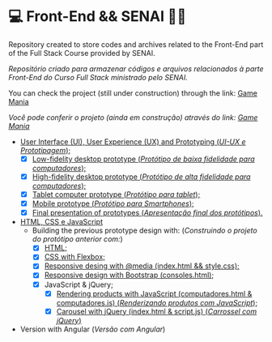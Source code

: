# :computer: Front-End && SENAI :woman_student:



Repository created to store codes and archives related to the Front-End part of the Full Stack Course provided by SENAI.

_Repositório criado para armazenar códigos e arquivos relacionados à parte Front-End do Curso Full Stack ministrado pelo SENAI._

You can check the project (still under construction) through the link: [Game Mania](https://joelmaregina.github.io/game-mania/index.html)

_Você pode conferir o projeto (ainda em construção) através do link:  [Game Mania](https://joelmaregina.github.io/game-mania/index.html)_

- [User Interface (UI), User Experience (UX) and Prototyping (_UI-UX e Prototipagem_);](https://github.com/joelmaregina/Senai-FrontEnd/tree/master/UI-UX-And-Prototyping(SA1))
  - [x] [Low-fidelity desktop prototype (_Protótipo de baixa fidelidade para computadores_);](https://github.com/joelmaregina/Senai-FrontEnd/blob/master/UI-UX-And-Prototyping(SA1)/Prototypes/LowFidelityPrototype.png)
  - [x] [High-fidelity desktop prototype (_Protótipo de alta fidelidade para computadores_);](https://github.com/joelmaregina/Senai-FrontEnd/blob/master/UI-UX-And-Prototyping(SA1)/Prototypes/HighFidelityDesktop.png)
  - [x] [Tablet computer prototype (_Protótipo para tablet_);](https://github.com/joelmaregina/Senai-FrontEnd/blob/master/UI-UX-And-Prototyping(SA1)/Prototypes/TabletComputerPrototype.png)
  - [x] [Mobile prototype (_Protótipo para Smartphones_);](https://github.com/joelmaregina/Senai-FrontEnd/blob/master/UI-UX-And-Prototyping(SA1)/Prototypes/MobilePrototype.png)
  - [x] [Final presentation of prototypes (_Apresentação final dos protótipos_).](https://github.com/joelmaregina/Senai-FrontEnd/blob/master/UI-UX-And-Prototyping(SA1)/Prototypes/Joelma-ApresentacaoFinal.pdf)
- [HTML, CSS e JavaScript](https://github.com/joelmaregina/Senai-FrontEnd/tree/master/HTML-CSS-Javascript)
  - Building the previous prototype design with: (_Construindo o projeto do protótipo anterior com:_)
    - [x] [HTML;](https://github.com/joelmaregina/Senai-FrontEnd/blob/master/HTML-CSS-Javascript/index.html)
    - [x] [CSS with Flexbox;](https://github.com/joelmaregina/Senai-FrontEnd/blob/master/HTML-CSS-Javascript/css/style.css)
    - [x] [Responsive desing with @media (index.html  && style.css);](https://github.com/joelmaregina/Senai-FrontEnd/blob/master/HTML-CSS-Javascript/css/style.css)
    - [x] [Responsive design with Bootstrap (consoles.html)](https://github.com/joelmaregina/Senai-FrontEnd/blob/master/HTML-CSS-Javascript/consoles.html);
    - [x] JavaScript & jQuery;
      - [x] [Rendering products with JavaScript (computadores.html & computadores.js) (_Renderizando produtos com JavaScript_);](https://github.com/joelmaregina/Senai-FrontEnd/blob/master/HTML-CSS-Javascript/js/computadores.js)
      - [x] [Carousel with jQuery (index.html & script.js) (_Carrossel com jQuery_)](https://github.com/joelmaregina/Senai-FrontEnd/blob/master/HTML-CSS-Javascript/js/script.js)
- Version with Angular (_Versão com Angular_)



